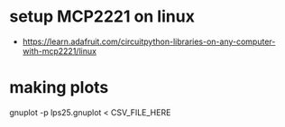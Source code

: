 # setup MCP2221 on linux

- https://learn.adafruit.com/circuitpython-libraries-on-any-computer-with-mcp2221/linux

# making plots

gnuplot -p lps25.gnuplot < CSV_FILE_HERE
